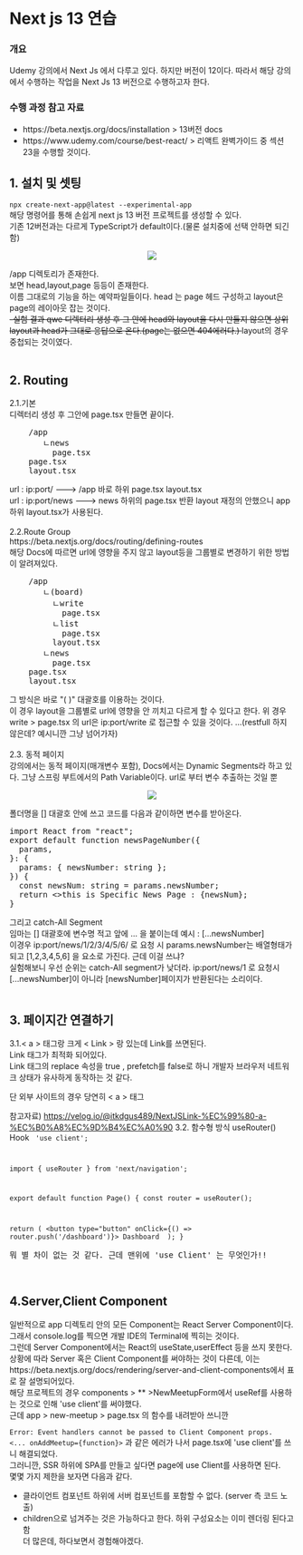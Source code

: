 <h1>Next js 13 연습</h1>
<h3>개요</h3>
<p>Udemy 강의에서 Next Js 에서 다루고 있다. 하지만 버전이 12이다. 따라서 해당 강의에서 수행하는 작업을 Next Js 13 버전으로 수행하고자 한다.
</p>
<h3>수행 과정 참고 자료</h3>
<ul>
<li>https://beta.nextjs.org/docs/installation > 13버전 docs</li>
<li>https://www.udemy.com/course/best-react/ > 리액트 완벽가이드 중 섹션 23을 수행할 것이다.</li>
</ul>

<h2>1. 설치 및 셋팅</h2>
<code>npx create-next-app@latest --experimental-app</code>
<br/>
해당 명령어를 통해 손쉽게 next js 13 버전 프로젝트를 생성할 수 있다.
<div>
기존 12버전과는 다르게 TypeScript가 default이다.(물론 설치중에 선택 안하면 되긴함)<br/>
<p align="center">
  <img src="https://user-images.githubusercontent.com/57449358/218498683-9dc9a34c-ba0e-4b2c-a650-0cd839e440f8.PNG">
</p>
/app 디렉토리가 존재한다.
<br/>
보면 head,layout,page 등등이 존재한다.<br/>
이름 그대로의 기능을 하는 예약파일들이다. 
head 는 page 헤드 구성하고 layout은 page의 레이아웃 잡는 것이다.
<div>
<del>-실험 결과 qwe 디렉터리 생성 후 그 안에 head와 layout을 다시 만들지 않으면 상위 layout과 head가 그대로 응답으로 온다.(page는 없으면 404에러다.)
</del>
layout의 경우 중첩되는 것이였다. 
</div>
</div>

<br/>
<h2>2. Routing </h2>
<div>2.1.기본</div>
<div>디렉터리 생성 후 그안에 page.tsx 만들면 끝이다.</div>
<pre>
    /app
       ㄴnews
         page.tsx
    page.tsx
    layout.tsx
</pre>
<div>url : ip:port/ ---> /app 바로 하위 page.tsx layout.tsx <br/>
url : ip:port/news ---> news 하위의 page.tsx 반환 layout 재정의 안했으니 app하위 layout.tsx가 사용된다.
 </div>
<div><br/>2.2.Route Group</div>
https://beta.nextjs.org/docs/routing/defining-routes<br/>
해당 Docs에 따르면 url에 영향을 주지 않고 layout등을 그룹별로 변경하기 위한 방법이 알려져있다.
<pre>
    /app
       ㄴ(board)
         ㄴwrite
           page.tsx
         ㄴlist
           page.tsx
         layout.tsx
       ㄴnews
         page.tsx
    page.tsx
    layout.tsx
</pre>
<div>그 방식은 바로 "( )" 대괄호를 이용하는 것이다.<div>
<div>이 경우 layout을 그룹별로 url에 영향을 안 끼치고 다르게 할 수 있다고 한다. 
위 경우 write > page.tsx 의 url은
ip:port/write 로 접근할 수 있을 것이다. ...(restfull 하지 않은데? 예시니깐 그냥 넘어가자) </div>

<br/>
<div>2.3. 동적 페이지</div>
<div>강의에서는 동적 페이지(매개변수 포함), Docs에서는 Dynamic Segments라 하고 있다. 그냥 스프링 부트에서의 Path Variable이다. url로 부터 변수 추출하는 것일 뿐</div>

<p align="center">
  <img src="https://user-images.githubusercontent.com/57449358/218498599-65081a20-9e2d-43c9-95c3-18d8390299bd.PNG">
</p>

<div>폴더명을 [] 대괄호 안에 쓰고 코드를 다음과 같이하면 변수를 받아온다.</div>
<pre>
import React from "react";
export default function newsPageNumber({
  params,
}: {
  params: { newsNumber: string };
}) {
  const newsNum: string = params.newsNumber;
  return <>this is Specific News Page : {newsNum}</>;
}
</pre>
<div>그리고 catch-All Segment</div>
<div>임마는 [] 대괄호에 변수명 적고 앞에 ... 을 붙이는데 예시 : [...newsNumber]</div>
<div>이경우 ip:port/news/1/2/3/4/5/6/ 로 요청 시 params.newsNumber는 배열형태가 되고 
[1,2,3,4,5,6] 을 요소로 가진다. 근데 이걸 쓰냐?</div>
<div>실험해보니 우선 순위는 catch-All segment가 낮더라. ip:port/news/1 로 요청시 [...newsNumber]이 아니라 [newsNumber]페이지가 반환된다는 소리이다.</div>

<br/>
<h2>3. 페이지간 연결하기 </h2>

3.1.< a > 태그랑 크게 < Link > 랑 있는데 Link를 쓰면된다. </br>
Link 태그가 최적화 되어있다. </br>
Link 태그의 replace 속성을 true , prefetch를 false로 하니 개발자 브라우저 네트워크 상태가
유사하게 동작하는 것 같다.

단 외부 사이트의 경우 당연히 < a > 태그

참고자료) https://velog.io/@itkdgus489/NextJSLink-%EC%99%80-a-%EC%B0%A8%EC%9D%B4%EC%A0%90
3.2. 함수형 방식 useRouter() Hook
<code>
'use client';

import { useRouter } from 'next/navigation';

export default function Page() {
const router = useRouter();

return (
<button type="button" onClick={() => router.push('/dashboard')}>
Dashboard
</button>
);
}
</code>

<pre>
뭐 별 차이 없는 것 같다. 근데 맨위에 'use Client' 는 무엇인가!!
</pre>
<br/>
<h2>4.Server,Client Component</h2>
<div>
일반적으로 app 디렉토리 안의 모든 Component는 React Server Component이다.
그래서 console.log를 찍으면 개발 IDE의 Terminal에 찍히는 것이다.
</div>
<div>그런데 Server Component에서는 React의 useState,userEffect 등을 쓰지 못한다.</div>
<div>상황에 따라 Server 혹은 Client Component를 써야하는 것이 다른데, 이는 https://beta.nextjs.org/docs/rendering/server-and-client-components에서 표로 잘 설명되어있다.</div>
<div>
해당 프로젝트의 경우 components > ** >NewMeetupForm에서 useRef를 사용하는 것으로 인해 'use client'를 써야했다.<br/>
근데 app > new-meetup > page.tsx 의 함수를 내려받아 쓰니깐 
</br>
<code>
Error: Event handlers cannot be passed to Client Component props.
<... onAddMeetup={function}></code>
과 같은 에러가 나서 page.tsx에 'use client'를 쓰니 해결되었다.
<div>
그러니깐, SSR 하위에 SPA를 만들고 싶다면 page에 use Client를 사용하면 된다.
</div>
몇몇 가지 제한을 보자면 다음과 같다. 
<ul>
  <li>클라이언트 컴포넌트 하위에 서버 컴포넌트를 포함할 수 없다. (server 측 코드 노출)</li>
  <li>children으로 넘겨주는 것은 가능하다고 한다. 하위 구성요소는 이미 렌더링 된다고 함</li>
  더 많은데, 하다보면서 경험해야겠다.
</ul>
</div>
